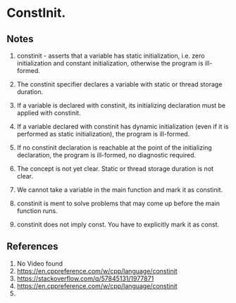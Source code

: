 # ConstInit.


## Notes
1. constinit - asserts that a variable has static initialization, i.e. zero initialization and constant initialization, otherwise the program is ill-formed.

2. The constinit specifier declares a variable with static or thread storage duration. 

3. If a variable is declared with constinit, its initializing declaration must be applied with constinit. 

4. If a variable declared with constinit has dynamic initialization (even if it is performed as static initialization), the program is ill-formed. 

5. If no constinit declaration is reachable at the point of the initializing declaration, the program is ill-formed, no diagnostic required.

6. The concept is not yet clear. Static or thread storage duration is not clear.

7. We cannot take a variable in the main function and mark it as constinit.

8. constinit is ment to solve problems that may come up before the main function runs.
9. constinit does not imply const. You have to explicitly mark it as const.

 
## References

1. No Video found
2. https://en.cppreference.com/w/cpp/language/constinit
3. https://stackoverflow.com/q/57845131/1977871
4. https://en.cppreference.com/w/cpp/language/constinit
5. 
